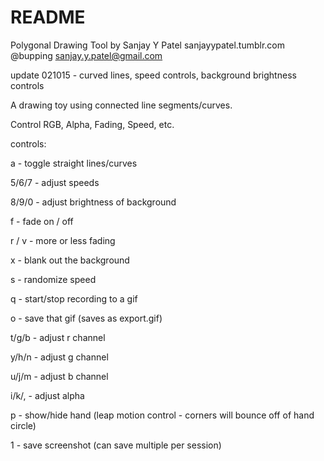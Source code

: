 # README #

Polygonal Drawing Tool 
by Sanjay Y Patel
sanjayypatel.tumblr.com
@bupping
sanjay.y.patel@gmail.com


update 021015 - curved lines, speed controls, background brightness controls


A drawing toy using connected line segments/curves.

Control RGB, Alpha, Fading, Speed, etc.


controls:

a - toggle straight lines/curves

5/6/7 - adjust speeds

8/9/0 - adjust brightness of background

f - fade on / off

r / v - more or less fading

x - blank out the background

s - randomize speed

q - start/stop recording to a gif

o - save that gif (saves as export.gif)

t/g/b - adjust r channel

y/h/n - adjust g channel

u/j/m - adjust b channel

i/k/, - adjust alpha

p - show/hide hand (leap motion control - corners will bounce off of hand circle)

1 - save screenshot (can save multiple per session)




